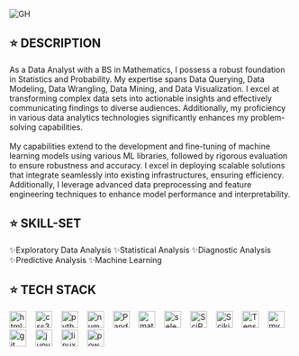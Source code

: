 ![GH](https://github.com/user-attachments/assets/48016b99-e2ab-4355-bcf4-093cd51a7d9e)
## ⭐️ DESCRIPTION

<p> As a Data Analyst with a BS in Mathematics, I possess a robust foundation in Statistics and Probability. My expertise spans Data Querying, Data Modeling, Data Wrangling, Data Mining, and Data Visualization. I excel at transforming complex data sets into actionable insights and effectively communicating findings to diverse audiences. Additionally, my proficiency in various data analytics technologies significantly enhances my problem-solving capabilities.
<br>
<br>
My capabilities extend to the development and fine-tuning of machine learning models using various ML libraries, followed by rigorous evaluation to ensure robustness and accuracy. I excel in deploying scalable solutions that integrate seamlessly into existing infrastructures, ensuring efficiency. Additionally, I leverage advanced data preprocessing and feature engineering techniques to enhance model performance and interpretability.
</p>


## ⭐️ SKILL-SET
✨Exploratory Data Analysis ✨Statistical Analysis ✨Diagnostic Analysis ✨Predictive Analysis ✨Machine Learning


## ⭐️ TECH STACK
<div align="left">
  <img src="https://cdn.jsdelivr.net/gh/devicons/devicon/icons/html5/html5-original.svg" height="30" alt="html5 logo" />
    <img width="8" />
  <img src="https://cdn.jsdelivr.net/gh/devicons/devicon/icons/css3/css3-original.svg" height="30" alt="css3 logo" />
    <img width="8" />
  <img src="https://cdn.jsdelivr.net/gh/devicons/devicon/icons/python/python-original.svg" height="30" alt="python logo" />
    <img width="8" />
  <img src="https://cdn.jsdelivr.net/gh/devicons/devicon/icons/numpy/numpy-original.svg" height="30" alt="numpy logo" />
    <img width="8" />
  <img src="https://pandas.pydata.org/static/img/pandas_mark.svg" height="30" alt="Pandas logo" />
    <img width="8" />
  <img src="https://cdn.jsdelivr.net/gh/devicons/devicon/icons/matlab/matlab-original.svg" height="30" alt="matlab logo" />
    <img width="8" />
  <img src="https://cdn.jsdelivr.net/gh/devicons/devicon/icons/selenium/selenium-original.svg" height="30" alt="selenium logo" />
    <img width="8" />
  <img src="https://upload.wikimedia.org/wikipedia/commons/b/b2/SCIPY_2.svg" height="30" alt="SciPy logo" />
    <img width="8" />
  <img src="https://upload.wikimedia.org/wikipedia/commons/0/05/Scikit_learn_logo_small.svg" height="30" alt="Scikit-Learn logo" />
    <img width="8" />
  <img src="https://upload.wikimedia.org/wikipedia/commons/2/2d/Tensorflow_logo.svg" height="30" alt="TensorFlow logo" />
    <img width="8" />
   <img src="https://cdn.jsdelivr.net/gh/devicons/devicon/icons/mysql/mysql-original.svg" height="30" alt="mysql logo" />
    <img width="8" />
  <img src="https://cdn.jsdelivr.net/gh/devicons/devicon/icons/git/git-original.svg" height="30" alt="git logo" />
    <img width="8" /> 
  <img src="https://cdn.jsdelivr.net/gh/devicons/devicon/icons/jupyter/jupyter-original.svg" height="30" alt="jupyter logo" />
    <img width="8" /> 
  <img src="https://cdn.jsdelivr.net/gh/devicons/devicon/icons/linux/linux-original.svg" height="30" alt="linux logo" />
    <img width="8" />
    <img src="https://upload.wikimedia.org/wikipedia/commons/c/cf/New_Power_BI_Logo.svg" height="30" alt="powerbi logo" />
    <img width="8" />
</div>






